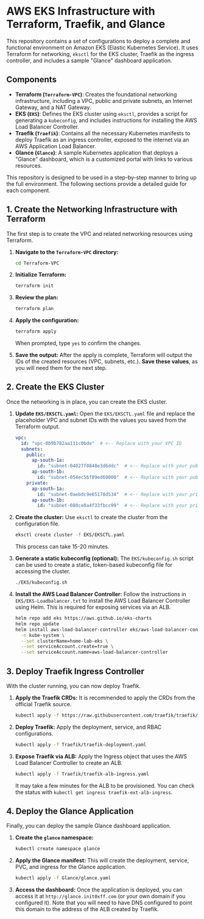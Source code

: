 # AWS EKS Infrastructure with Terraform, Traefik, and Glance

This repository contains a set of configurations to deploy a complete and functional environment on Amazon EKS (Elastic Kubernetes Service). It uses Terraform for networking, `eksctl` for the EKS cluster, Traefik as the ingress controller, and includes a sample "Glance" dashboard application.

## Components

- **Terraform (`Terraform-VPC`)**: Creates the foundational networking infrastructure, including a VPC, public and private subnets, an Internet Gateway, and a NAT Gateway.
- **EKS (`EKS`)**: Defines the EKS cluster using `eksctl`, provides a script for generating a `kubeconfig`, and includes instructions for installing the AWS Load Balancer Controller.
- **Traefik (`Traefik`)**: Contains all the necessary Kubernetes manifests to deploy Traefik as an ingress controller, exposed to the internet via an AWS Application Load Balancer.
- **Glance (`Glance`)**: A sample Kubernetes application that deploys a "Glance" dashboard, which is a customized portal with links to various resources.

This repository is designed to be used in a step-by-step manner to bring up the full environment. The following sections provide a detailed guide for each component.

## 1. Create the Networking Infrastructure with Terraform

The first step is to create the VPC and related networking resources using Terraform.

1.  **Navigate to the `Terraform-VPC` directory:**
    ```bash
    cd Terraform-VPC
    ```

2.  **Initialize Terraform:**
    ```bash
    terraform init
    ```

3.  **Review the plan:**
    ```bash
    terraform plan
    ```

4.  **Apply the configuration:**
    ```bash
    terraform apply
    ```

    When prompted, type `yes` to confirm the changes.

5.  **Save the output:**
    After the apply is complete, Terraform will output the IDs of the created resources (VPC, subnets, etc.). **Save these values**, as you will need them for the next step.

## 2. Create the EKS Cluster

Once the networking is in place, you can create the EKS cluster.

1.  **Update `EKS/EKSCTL.yaml`:**
    Open the `EKS/EKSCTL.yaml` file and replace the placeholder VPC and subnet IDs with the values you saved from the Terraform output.

    ```yaml
    vpc:
      id: "vpc-0b9b782aa111c0bde"  # <-- Replace with your VPC ID
      subnets:
        public:
          ap-south-1a:
            id: "subnet-04027f0848e3d6ddc"  # <-- Replace with your public subnet ID
          ap-south-1b:
            id: "subnet-054ec56f89ed69000"  # <-- Replace with your public subnet ID
        private:
          ap-south-1a:
            id: "subnet-0aebdc9e65178d534"  # <-- Replace with your private subnet ID
          ap-south-1b:
            id: "subnet-080ce0a4f33fbcc99"  # <-- Replace with your private subnet ID
    ```

2.  **Create the cluster:**
    Use `eksctl` to create the cluster from the configuration file.
    ```bash
    eksctl create cluster -f EKS/EKSCTL.yaml
    ```
    This process can take 15-20 minutes.

3.  **Generate a static kubeconfig (optional):**
    The `EKS/kubeconfig.sh` script can be used to create a static, token-based kubeconfig file for accessing the cluster.
    ```bash
    ./EKS/kubeconfig.sh
    ```

4.  **Install the AWS Load Balancer Controller:**
    Follow the instructions in `EKS/EKS-Loadbalancer.txt` to install the AWS Load Balancer Controller using Helm. This is required for exposing services via an ALB.
    ```bash
    helm repo add eks https://aws.github.io/eks-charts
    helm repo update
    helm install aws-load-balancer-controller eks/aws-load-balancer-controller \
      -n kube-system \
      --set clusterName=home-lab-eks \
      --set serviceAccount.create=true \
      --set serviceAccount.name=aws-load-balancer-controller
    ```

## 3. Deploy Traefik Ingress Controller

With the cluster running, you can now deploy Traefik.

1.  **Apply the Traefik CRDs:**
    It is recommended to apply the CRDs from the official Traefik source.
    ```bash
    kubectl apply -f https://raw.githubusercontent.com/traefik/traefik/v3.5/docs/content/reference/dynamic-configuration/kubernetes-crd-definition-v1.yml
    ```

2.  **Deploy Traefik:**
    Apply the deployment, service, and RBAC configurations.
    ```bash
    kubectl apply -f Traefik/traefik-deployment.yaml
    ```

3.  **Expose Traefik via ALB:**
    Apply the Ingress object that uses the AWS Load Balancer Controller to create an ALB.
    ```bash
    kubectl apply -f Traefik/traefik-alb-ingress.yaml
    ```
    It may take a few minutes for the ALB to be provisioned. You can check the status with `kubectl get ingress traefik-ext-alb-ingress`.

## 4. Deploy the Glance Application

Finally, you can deploy the sample Glance dashboard application.

1.  **Create the `glance` namespace:**
    ```bash
    kubectl create namespace glance
    ```

2.  **Apply the Glance manifest:**
    This will create the deployment, service, PVC, and ingress for the Glance application.
    ```bash
    kubectl apply -f Glance/glance.yaml
    ```

3.  **Access the dashboard:**
    Once the application is deployed, you can access it at `http://glance.init0xff.com` (or your own domain if you configured it). Note that you will need to have DNS configured to point this domain to the address of the ALB created by Traefik.
